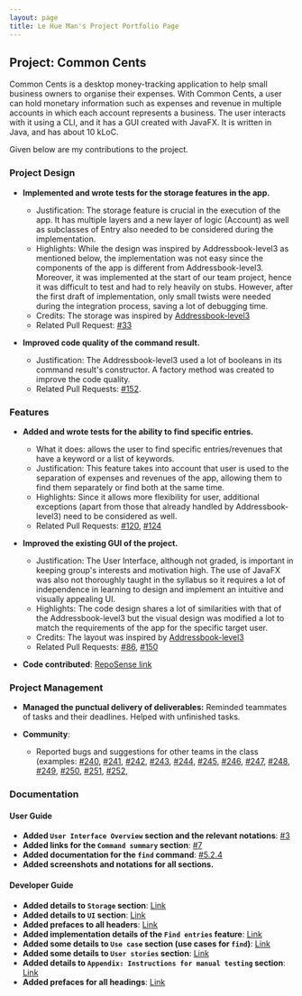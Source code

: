 ```yaml
---
layout: page
title: Le Hue Man's Project Portfolio Page
---
```


## Project: Common Cents

Common Cents is a desktop money-tracking application to help small business owners to organise their expenses. With Common Cents,
a user can hold monetary information such as expenses and revenue in multiple accounts in which each account represents a business.
The user interacts with it using a CLI, and it has a GUI created with JavaFX. It is written in Java, and has about 10 kLoC.

Given below are my contributions to the project.

### Project Design

* **Implemented and wrote tests for the storage features in the app.**
  * Justification: The storage feature is crucial in the execution of the app. It has multiple layers and 
  a new layer of logic (Account) as well as subclasses of Entry also needed to be considered during the implementation. 
  * Highlights: While the design was inspired by Addressbook-level3 as mentioned below, the implementation was not easy since the 
  components of the app is different from Addressbook-level3. Moreover, it was implemented at the start of our team project, 
  hence it was difficult to test and had to rely heavily on stubs. However, after the first draft of implementation, only small 
  twists were needed during the integration process, saving a lot of debugging time.
  * Credits: The storage was inspired by [Addressbook-level3](https://github.com/se-edu/addressbook-level3)
  * Related Pull Request: [\#33](https://github.com/AY2021S1-CS2103T-T13-4/tp/pull/33)
  
* **Improved code quality of the command result.**
  * Justification: The Addressbook-level3 used a lot of booleans in its command result's constructor. A factory method was
  created to improve the code quality. 
  * Related Pull Requests: [\#152](https://github.com/AY2021S1-CS2103T-T13-4/tp/pull/152).
  
<div style="page-break-after: always;"></div>

  
### Features
* **Added and wrote tests for the ability to find specific entries.**
  * What it does: allows the user to find specific entries/revenues that have a keyword or a list of keywords.
  * Justification: This feature takes into account that user is used to the separation of expenses and revenues of the app, allowing 
  them to find them separately or find both at the same time. 
  * Highlights: Since it allows more flexibility for user, additional exceptions (apart from those that already handled by Addressbook-level3)
  need to be considered as well.
  * Related Pull Requests: [\#120](https://github.com/AY2021S1-CS2103T-T13-4/tp/pull/120), 
                           [\#124](https://github.com/AY2021S1-CS2103T-T13-4/tp/pull/124)
                           
* **Improved the existing GUI of the project.**
  * Justification: The User Interface, although not graded, is important in keeping group's interests and motivation high. The 
  use of JavaFX was also not thoroughly taught in the syllabus so it requires a lot of independence in learning to design and
  implement an intuitive and visually appealing UI. 
  * Highlights: The code design shares a lot of similarities with that of the Addressbook-level3 but the visual design was modified
  a lot to match the requirements of the app for the specific target user. 
  * Credits: The layout was inspired by [Addressbook-level3](https://github.com/se-edu/addressbook-level3)
  * Related Pull Requests: [\#86](https://github.com/AY2021S1-CS2103T-T13-4/tp/pull/86), 
                           [\#150](https://github.com/AY2021S1-CS2103T-T13-4/tp/pull/150)

* **Code contributed**: [RepoSense link](https://nus-cs2103-ay2021s1.github.io/tp-dashboard/#breakdown=true&search=&sort=groupTitle&sortWithin=title&since=2020-08-14&timeframe=commit&mergegroup=&groupSelect=groupByRepos&checkedFileTypes=docs~functional-code~test-code~other&tabOpen=true&tabType=authorship&tabAuthor=lettuceman4&tabRepo=AY2021S1-CS2103T-T13-4%2Ftp%5Bmaster%5D&authorshipIsMergeGroup=false&authorshipFileTypes=docs~functional-code~test-code)

<div style="page-break-after: always;"></div>

### Project Management

* **Managed the punctual delivery of deliverables:** Reminded teammates of tasks and their deadlines. Helped with unfinished tasks.

* **Community**: 
  * Reported bugs and suggestions for other teams in the class (examples: 
  [\#240](https://github.com/AY2021S1-CS2103T-W12-3/tp/issues/240), 
  [\#241](https://github.com/AY2021S1-CS2103T-W12-3/tp/issues/241), 
  [\#242](https://github.com/AY2021S1-CS2103T-W12-3/tp/issues/242), 
  [\#243](https://github.com/AY2021S1-CS2103T-W12-3/tp/issues/243), 
  [\#244](https://github.com/AY2021S1-CS2103T-W12-3/tp/issues/244), 
  [\#245](https://github.com/AY2021S1-CS2103T-W12-3/tp/issues/245), 
  [\#246](https://github.com/AY2021S1-CS2103T-W12-3/tp/issues/246), 
  [\#247](https://github.com/AY2021S1-CS2103T-W12-3/tp/issues/247), 
  [\#248](https://github.com/AY2021S1-CS2103T-W12-3/tp/issues/248), 
  [\#249](https://github.com/AY2021S1-CS2103T-W12-3/tp/issues/249), 
  [\#250](https://github.com/AY2021S1-CS2103T-W12-3/tp/issues/250), 
  [\#251](https://github.com/AY2021S1-CS2103T-W12-3/tp/issues/251), 
  [\#252](https://github.com/AY2021S1-CS2103T-W12-3/tp/issues/252),  

### Documentation

#### User Guide
* **Added `User Interface Overview` section and the relevant notations**: [#3](https://ay2021s1-cs2103t-t13-4.github.io/tp/UserGuide.html#3-user-interface-overview) 
* **Added links for the `Command summary` section**:  [#7](https://ay2021s1-cs2103t-t13-4.github.io/tp/UserGuide.html#7-command-summary)  
* **Added documentation for the `find` command**:  [#5.2.4](https://ay2021s1-cs2103t-t13-4.github.io/tp/UserGuide.html#524-locating-entries-by-description-find)
* **Added screenshots and notations for all sections.** 

#### Developer Guide
  * **Added details to `Storage` section**: [Link](https://ay2021s1-cs2103t-t13-4.github.io/tp/DeveloperGuide.html#storage-component)
  * **Added details to `UI` section**: [Link](https://ay2021s1-cs2103t-t13-4.github.io/tp/DeveloperGuide.html#ui-component)
  * **Added prefaces to all headers**: [Link](https://ay2021s1-cs2103t-t13-4.github.io/tp/DeveloperGuide.html)
  * **Added implementation details of the `Find entries` feature**: [Link](https://ay2021s1-cs2103t-t13-4.github.io/tp/DeveloperGuide.html#find-entries-feature)
  * **Added some details to `Use case` section (use cases for `find`)**: [Link](https://ay2021s1-cs2103t-t13-4.github.io/tp/DeveloperGuide.html#use-cases)
  * **Added some details to `User stories` section**: [Link](https://ay2021s1-cs2103t-t13-4.github.io/tp/DeveloperGuide.html#user-stories)
  * **Added details to `Appendix: Instructions for manual testing` section**: [Link](https://ay2021s1-cs2103t-t13-4.github.io/tp/DeveloperGuide.html#appendix-instructions-for-manual-testing)
  * **Added prefaces for all headings**: [Link](https://ay2021s1-cs2103t-t13-4.github.io/tp/DeveloperGuide.html)
